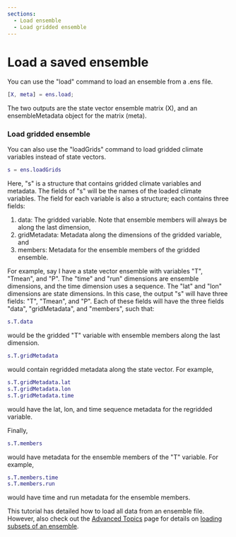 ```yaml
---
sections:
  - Load ensemble
  - Load gridded ensemble
---
```


# Load a saved ensemble

You can use the "load" command to load an ensemble from a .ens file.
```matlab
[X, meta] = ens.load;
```
The two outputs are the state vector ensemble matrix (X), and an ensembleMetadata object for the matrix (meta).

### Load gridded ensemble

You can also use the "loadGrids" command to load gridded climate variables instead of state vectors.
```matlab
s = ens.loadGrids
```
Here, "s" is a structure that contains gridded climate variables and metadata. The fields of "s" will be the names of the loaded climate variables. The field for each variable is also a structure; each contains three fields:

1. data: The gridded variable. Note that ensemble members will always be along the last dimension,
2. gridMetadata: Metadata along the dimensions of the gridded variable, and
3. members: Metadata for the ensemble members of the gridded ensemble.

For example, say I have a state vector ensemble with variables "T", "Tmean", and "P". The "time" and "run" dimensions are ensemble dimensions, and the time dimension uses a sequence. The "lat" and "lon" dimensions are state dimensions. In this case, the output "s" will have three fields: "T", "Tmean", and "P". Each of these fields will have the three fields "data", "gridMetadata", and "members", such that:
```matlab
s.T.data
```
would be the gridded "T" variable with ensemble members along the last dimension.
```matlab
s.T.gridMetadata
```
would contain regridded metadata along the state vector. For example,
```matlab
s.T.gridMetadata.lat
s.T.gridMetadata.lon
s.T.gridMetadata.time
```
would have the lat, lon, and time sequence metadata for the regridded variable.

Finally,
```matlab
s.T.members
```
would have metadata for the ensemble members of the "T" variable. For example,
```matlab
s.T.members.time
s.T.members.run
```
would have time and run metadata for the ensemble members.

This tutorial has detailed how to load all data from an ensemble file. However, also check out the [Advanced Topics](advanced) page for details on [loading subsets of an ensemble](subset).
